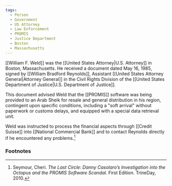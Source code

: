```yaml
---
tags:
  - Person
  - Government
  - US Attorney
  - Law Enforcement
  - PROMIS
  - Justice Department
  - Boston
  - Massachusetts
---
```

[[William F. Weld]] was the [[United States Attorney|U.S. Attorney]] in Boston, Massachusetts. He received a document dated May 16, 1985, signed by [[William Bradford Reynolds]], Assistant [[United States Attorney General|Attorney General]] in the Civil Rights Division of the [[United States Department of Justice|U.S. Department of Justice]].

This document advised Weld that the [[PROMIS]] software was being provided to an Arab Sheik for resale and general distribution in his region, contingent upon specific conditions, including a "soft arrival" without paperwork or customs delays, and equipped with a special data retrieval unit. 

Weld was instructed to process the financial aspects through [[Credit Suisse]] into [[National Commercial Bank]] and to contact Reynolds directly if he encountered any problems.[^1]

### Footnotes

[^1]: Seymour, Cheri. *The Last Circle: Danny Casolaro’s Investigation into the Octopus and the PROMIS Software Scandal*. First Edition. TrineDay, 2010.

